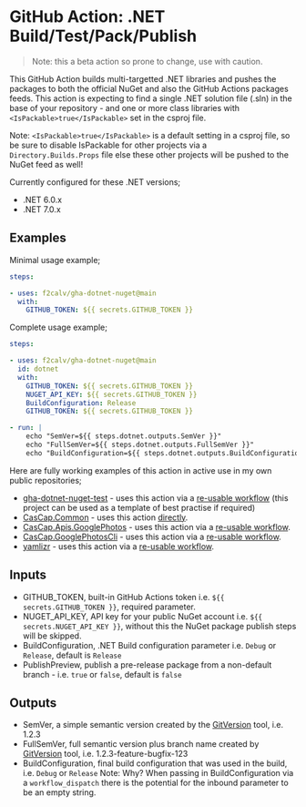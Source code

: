 # GitHub Action: .NET Build/Test/Pack/Publish

> Note: this a beta action so prone to change, use with caution.

This GitHub Action builds multi-targetted .NET libraries and pushes the packages to both the official NuGet and also the GitHub Actions packages feeds. This action is expecting to find a single .NET solution file (.sln) in the base of your repository - and one or more class libraries with `<IsPackable>true</IsPackable>` set in the csproj file.

Note: `<IsPackable>true</IsPackable>` is a default setting in a csproj file, so be sure to disable IsPackable for other projects via a `Directory.Builds.Props` file else these other projects will be pushed to the NuGet feed as well!

Currently configured for these .NET versions;

- .NET 6.0.x
- .NET 7.0.x

## Examples

Minimal usage example;

```yaml
steps:

- uses: f2calv/gha-dotnet-nuget@main
  with:
    GITHUB_TOKEN: ${{ secrets.GITHUB_TOKEN }}
```

Complete usage example;

```yaml
steps:

- uses: f2calv/gha-dotnet-nuget@main
  id: dotnet
  with:
    GITHUB_TOKEN: ${{ secrets.GITHUB_TOKEN }}
    NUGET_API_KEY: ${{ secrets.GITHUB_TOKEN }}
    BuildConfiguration: Release
    GITHUB_TOKEN: ${{ secrets.GITHUB_TOKEN }}

- run: |
    echo "SemVer=${{ steps.dotnet.outputs.SemVer }}"
    echo "FullSemVer=${{ steps.dotnet.outputs.FullSemVer }}"
    echo "BuildConfiguration=${{ steps.dotnet.outputs.BuildConfiguration }}"
```

Here are fully working examples of this action in active use in my own public repositories;

- [gha-dotnet-nuget-test](https://github.com/f2calv/gha-dotnet-nuget-test) - uses this action via a [re-usable workflow](https://github.com/f2calv/gha-workflows/blob/main/.github/workflows/dotnet-publish-nuget-v1.yml) (this project can be used as a template of best practise if required)
- [CasCap.Common](https://github.com/f2calv/gha-dotnet-nuget-test) - uses this action [directly](https://github.com/f2calv/CasCap.Common/blob/main/.github/workflows/ci.yml).
- [CasCap.Apis.GooglePhotos](https://github.com/f2calv/CasCap.Apis.GooglePhotos) - uses this action via a [re-usable workflow](https://github.com/f2calv/gha-workflows/blob/main/.github/workflows/dotnet-publish-nuget-v1.yml).
- [CasCap.GooglePhotosCli](https://github.com/f2calv/CasCap.Apis.GooglePhotos) - uses this action via a [re-usable workflow](https://github.com/f2calv/gha-workflows/blob/main/.github/workflows/dotnet-publish-nuget-v1.yml).
- [yamlizr](https://github.com/f2calv/yamlizr) - uses this action via a [re-usable workflow](https://github.com/f2calv/gha-workflows/blob/main/.github/workflows/dotnet-publish-nuget-v1.yml).

## Inputs

- GITHUB_TOKEN, built-in GitHub Actions token i.e. `${{ secrets.GITHUB_TOKEN }}`, required parameter.
- NUGET_API_KEY, API key for your public NuGet account i.e. `${{ secrets.NUGET_API_KEY }}`, without this the NuGet package publish steps will be skipped.
- BuildConfiguration, .NET Build configuration parameter i.e. `Debug` or `Release`, default is `Release`
- PublishPreview, publish a pre-release package from a non-default branch - i.e. `true` or `false`, default is `false`

## Outputs

- SemVer, a simple semantic version created by the [GitVersion](https://github.com/GitTools/GitVersion) tool, i.e. 1.2.3
- FullSemVer, full semantic version plus branch name created by [GitVersion](https://github.com/GitTools/GitVersion) tool, i.e. 1.2.3-feature-bugfix-123
- BuildConfiguration, final build configuration that was used in the build, i.e. `Debug` or `Release`
  Note: Why? When passing in BuildConfiguration via a `workflow_dispatch` there is the potential for the inbound parameter to be an empty string.
